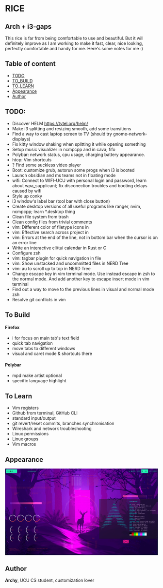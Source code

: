 # RICE
##  Arch + i3-gaps

This rice is far from being comfortable to use and beautiful. But it will definitely improve as I am working to make it fast, clear, nice looking, perfectly comfortable and handy for me. Here's some notes for me :)

## Table of content

* [TODO](#todo)
* [TO_BUILD](#to-build)
* [TO_LEARN](#to-learn)
* [Appearance](#appearence)
* [Author](#author)


## TODO:
* Discover HELM https://tytel.org/helm/
* Make i3 splitting and resizing smooth, add some transitions
* Find a way to cast laptop screen to TV (should try gnome-network-displays)
* Fix kitty window shaking when splitting it while opening something
* Setup music visualizer in ncmpcpp and in cava; fifo
* Polybar: network status, cpu usage, charging battery appearance. 
* htop: Vim shortcuts
* ? Find some suckless video player
* Boot: customize grub, autorun some progs when i3 is booted
* Launch obsidian and ms teams not in floating mode
* wifi: Connect to WIFI-UCU with personal login and password, learn about wpa_supplicant; fix disconection troubles and booting delays caused by wifi
* Style up conky
* i3 window's label bar (tool bar with close button)
* Create desktop versions of all useful programs like ranger, nvim, ncmpcpp; learn \*.desktop thing
* Clean file system from trash
* Clean config files from trivial comments
* vim: Different color of filetype icons in
* vim: Effective search across project in
* vim: Errors at the end of the line, not in bottom bar when the cursor is on an error line
* Write an interactive cli/tui calendar in Rust or C
* Configure zsh
* vim: tagbar plugin for quick navigation in file
* vim: Show unstacked and uncommitted files in NERD Tree
* vim: au to scroll up to top in NERD Tree
* Change escape key in vim terminal mode. Use instead escape in zsh to the normal mode. And add another key to escape insert mode in vim terminal
* Find out a way to move to the previous lines in visual and normal mode zsh
* Resolve git conflicts in vim



## To Build
#### Firefox
* i for focus on main tab's text field
* quick tab navigation
* move tabs to different windows
* visual and caret mode & shortcuts there
#### Polybar
* mpd make artist optional
* specific language highlight


## To Learn
* Vim registers
* Github from terminal, GitHub CLI
* standard input/output
* git revert/reset commits, branches synchronisation
* Wireshark and network troubleshooting
* Linux permissions
* Linux groups
* Vim macros


## Appearance
![Desktop](https://raw.githubusercontent.com/archy-co/arch_dotfiles/main/pictures/desktop_preview.png)

## Author
**Archy**, UCU CS student, customization lover
